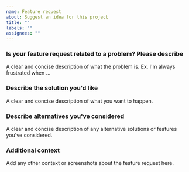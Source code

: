 ```yaml
---
name: Feature request
about: Suggest an idea for this project
title: ""
labels: ""
assignees: ""
---
```


### Is your feature request related to a problem? Please describe

A clear and concise description of what the problem is. Ex. I'm always frustrated when ...

### Describe the solution you'd like

A clear and concise description of what you want to happen.

### Describe alternatives you've considered

A clear and concise description of any alternative solutions or features you've considered.

### Additional context

Add any other context or screenshots about the feature request here.
